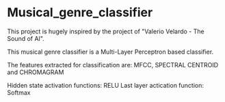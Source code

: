 # Musical_genre_classifier
This project is hugely inspired by the project of "Valerio Velardo - The Sound of AI".

This musical genre classifier is a Multi-Layer Perceptron based classifier.

The features extracted for classification are:
MFCC,
SPECTRAL CENTROID and
CHROMAGRAM

Hidden state activation functions: RELU
Last layer actication function: Softmax
